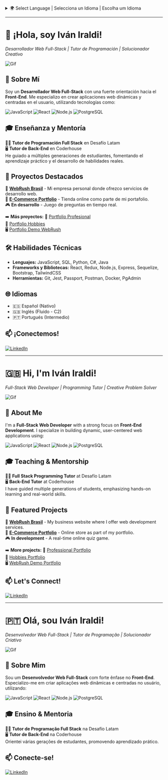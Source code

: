 <details>
  <summary>🌍 Select Language | Selecciona un Idioma | Escolha um Idioma</summary>
  
  - 🇪🇸 [Español](#-%C2%A1hola-soy-iv%C3%A1n-iraldi)
  - 🇬🇧 [English](#-hi-im-iv%C3%A1n-iraldi)
  - 🇵🇹 [Português](#-ol%C3%A1-sou-iv%C3%A1n-iraldi)
  
</details>

---

# 👋 ¡Hola, soy Iván Iraldi!
*Desarrollador Web Full-Stack | Tutor de Programación | Solucionador Creativo*

![Gif](https://media.giphy.com/media/mGcNjsfWAjY5AEZNw6/giphy.gif)

## 🚀 Sobre Mí  
Soy un **Desarrollador Web Full-Stack** con una fuerte orientación hacia el **Front-End**. Me especializo en crear aplicaciones web dinámicas y centradas en el usuario, utilizando tecnologías como:

![JavaScript](https://img.shields.io/badge/JavaScript-F7DF1E?style=for-the-badge&logo=javascript&logoColor=black) ![React](https://img.shields.io/badge/React-61DAFB?style=for-the-badge&logo=react&logoColor=black) ![Node.js](https://img.shields.io/badge/Node.js-339933?style=for-the-badge&logo=nodedotjs&logoColor=white) ![PostgreSQL](https://img.shields.io/badge/PostgreSQL-316192?style=for-the-badge&logo=postgresql&logoColor=white)

## 🎓 Enseñanza y Mentoría  
👨‍🏫 **Tutor de Programación Full Stack** en Desafío Latam  
🖥️ **Tutor de Back-End** en Coderhouse  
He guiado a múltiples generaciones de estudiantes, fomentando el aprendizaje práctico y el desarrollo de habilidades reales.

## 🌟 Proyectos Destacados  
🚀 [**WebRush Brasil**](https://www.webrushbrasil.com.br/) - Mi empresa personal donde ofrezco servicios de desarrollo web.  
🛒 [**E-Commerce Portfolio**](https://ecommerce-portfolio-8cbo.onrender.com/) - Tienda online como parte de mi portafolio.  
🎮 **En desarrollo** - Juego de preguntas en tiempo real.

➡️ **Más proyectos:**
🔗 [Portfolio Profesional](https://iraldidev.vercel.app/)  
🎨 [Portfolio Hobbies](https://win98ivaniraldi.vercel.app/)  
🖥️ [Portfolio Demo WebRush](https://portfolio-portfolio-cfrk.onrender.com/)  

## 🛠️ Habilidades Técnicas  
- **Lenguajes:** JavaScript, SQL, Python, C#, Java  
- **Frameworks y Bibliotecas:** React, Redux, Node.js, Express, Sequelize, Bootstrap, TailwindCSS  
- **Herramientas:** Git, Jest, Passport, Postman, Docker, PgAdmin  

## 🌐 Idiomas  
- 🇪🇸 Español (Nativo)  
- 🇬🇧 Inglés (Fluido - C2)  
- 🇵🇹 Portugués (Intermedio)  

## 📫 ¡Conectemos!  
[![LinkedIn](https://img.shields.io/badge/LinkedIn-0A66C2?style=for-the-badge&logo=linkedin&logoColor=white)](https://www.linkedin.com/in/ivan-iraldi-8413a3213/)

---

# 🇬🇧 Hi, I'm Iván Iraldi!
*Full-Stack Web Developer | Programming Tutor | Creative Problem Solver*

![Gif](https://media.giphy.com/media/mGcNjsfWAjY5AEZNw6/giphy.gif)

## 🚀 About Me  
I'm a **Full-Stack Web Developer** with a strong focus on **Front-End Development**. I specialize in building dynamic, user-centered web applications using:

![JavaScript](https://img.shields.io/badge/JavaScript-F7DF1E?style=for-the-badge&logo=javascript&logoColor=black) ![React](https://img.shields.io/badge/React-61DAFB?style=for-the-badge&logo=react&logoColor=black) ![Node.js](https://img.shields.io/badge/Node.js-339933?style=for-the-badge&logo=nodedotjs&logoColor=white) ![PostgreSQL](https://img.shields.io/badge/PostgreSQL-316192?style=for-the-badge&logo=postgresql&logoColor=white)

## 🎓 Teaching & Mentorship  
👨‍🏫 **Full Stack Programming Tutor** at Desafío Latam  
🖥️ **Back-End Tutor** at Coderhouse  
I have guided multiple generations of students, emphasizing hands-on learning and real-world skills.

## 🌟 Featured Projects  
🚀 [**WebRush Brasil**](https://www.webrushbrasil.com.br/) - My business website where I offer web development services.  
🛒 [**E-Commerce Portfolio**](https://ecommerce-portfolio-8cbo.onrender.com/) - Online store as part of my portfolio.  
🎮 **In development** - A real-time online quiz game.

➡️ **More projects:**
🔗 [Professional Portfolio](https://iraldidev.vercel.app/)  
🎨 [Hobbies Portfolio](https://win98ivaniraldi.vercel.app/)  
🖥️ [WebRush Demo Portfolio](https://portfolio-portfolio-cfrk.onrender.com/)  

## 📫 Let's Connect!  
[![LinkedIn](https://img.shields.io/badge/LinkedIn-0A66C2?style=for-the-badge&logo=linkedin&logoColor=white)](https://www.linkedin.com/in/ivan-iraldi-8413a3213/)

---

# 🇵🇹 Olá, sou Iván Iraldi!
*Desenvolvedor Web Full-Stack | Tutor de Programação | Solucionador Criativo*

![Gif](https://media.giphy.com/media/mGcNjsfWAjY5AEZNw6/giphy.gif)

## 🚀 Sobre Mim  
Sou um **Desenvolvedor Web Full-Stack** com forte ênfase no **Front-End**. Especializo-me em criar aplicações web dinâmicas e centradas no usuário, utilizando:

![JavaScript](https://img.shields.io/badge/JavaScript-F7DF1E?style=for-the-badge&logo=javascript&logoColor=black) ![React](https://img.shields.io/badge/React-61DAFB?style=for-the-badge&logo=react&logoColor=black) ![Node.js](https://img.shields.io/badge/Node.js-339933?style=for-the-badge&logo=nodedotjs&logoColor=white) ![PostgreSQL](https://img.shields.io/badge/PostgreSQL-316192?style=for-the-badge&logo=postgresql&logoColor=white)

## 🎓 Ensino & Mentoria  
👨‍🏫 **Tutor de Programação Full Stack** na Desafío Latam  
🖥️ **Tutor de Back-End** na Coderhouse  
Orientei várias gerações de estudantes, promovendo aprendizado prático.

## 📫 Conecte-se!  
[![LinkedIn](https://img.shields.io/badge/LinkedIn-0A66C2?style=for-the-badge&logo=linkedin&logoColor=white)](https://www.linkedin.com/in/ivan-iraldi-8413a3213/)
